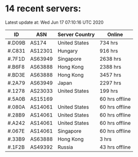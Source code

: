 # 14 recent servers:

Latest update at: Wed Jun 17 07:10:16 UTC 2020

| ID | ASN | Server Country | Online |
| -- | --- | -------------- | ------ |
| #.D09B | AS174 | United States | 734 hrs |
| #.C831 | AS12301 | Hungary | 916 hrs |
| #.7F1D | AS63949 | Singapore | 2638 hrs |
| #.B6F8 | AS63888 | Hong Kong | 2388 hrs |
| #.BD3E | AS63888 | Hong Kong | 3457 hrs |
| #.2A79 | AS63949 | Japan | 2297 hrs |
| #.1278 | AS23033 | United States | 199 hrs |
| #.5A0B | AS15169 |  | 60 hrs offline |
| #.080A | AS14061 | United States | 60 hrs offline |
| #.28B9 | AS14061 | United States | 60 hrs offline |
| #.A242 | AS14061 | United States | 60 hrs offline |
| #.067E | AS14061 | Singapore | 60 hrs offline |
| #.33B9 | AS63888 | Hong Kong | 3 hrs |
| #.1F2B | AS49392 | Russia | 43 hrs offline |

